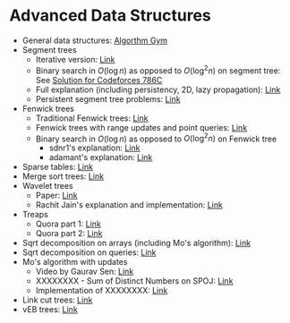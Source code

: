 # Advanced Data Structures

- General data structures: [Algorthm Gym](https://codeforces.com/blog/entry/15729)
- Segment trees
  - Iterative version: [Link](https://codeforces.com/blog/entry/18051)
  - Binary search in $O(\log n)$ as opposed to $O(\log^2 n)$ on segment tree: See [Solution for Codeforces 786C](https://codeforces.com/contest/786/submission/28673373)
  - Full explanation (including persistency, 2D, lazy propagation): [Link](https://cp-algorithms.com/data_structures/segment_tree.html)
  - Persistent segment tree problems: [Link](https://codeforces.com/blog/entry/56880)
- Fenwick trees
  - Traditional Fenwick trees: [Link](https://www.hackerearth.com/practice/notes/binary-indexed-tree-or-fenwick-tree/)
  - Fenwick trees with range updates and point queries: [Link](https://stackoverflow.com/questions/27875691/need-a-clear-explanation-of-range-updates-and-range-queries-binary-indexed-tree)
  - Binary search in $O(\log n$) as opposed to $O(\log^2 n)$ on Fenwick tree
    - sdnr1's explanation: [Link](https://codeforces.com/blog/entry/61364)
    - adamant's explanation: [Link](https://codeforces.com/blog/entry/11275)
- Sparse tables: [Link](https://brilliant.org/wiki/sparse-table/)
- Merge sort trees: [Link](https://discuss.codechef.com/t/merge-sort-tree-tutorial/14277)
- Wavelet trees
  - Paper: [Link](https://ioinformatics.org/journal/v10_2016_19_37.pdf)
  - Rachit Jain's explanation and implementation: [Link](http://rachitiitr.blogspot.com/2017/06/wavelet-trees-wavelet-trees-editorial.html)
- Treaps
  - Quora part 1: [Link](https://www.quora.com/q/threadsiiithyderabad/Treaps-One-Tree-to-Rule-em-all-Part-1)
  - Quora part 2: [Link](https://www.quora.com/q/threadsiiithyderabad/Treaps-One-Tree-to-Rule-em-all-Part-2)
- Sqrt decomposition on arrays (including Mo's algorithm): [Link](https://cp-algorithms.com/data_structures/sqrt_decomposition.html)
- Sqrt decomposition on queries: [Link](https://codeforces.com/blog/entry/15406?#comment-203308)
- Mo's algorithm with updates
  - Video by Gaurav Sen: [Link](https://www.youtube.com/watch?v=gUpfwVRXhNY)
  - XXXXXXXX - Sum of Distinct Numbers on SPOJ: [Link](https://www.spoj.com/problems/XXXXXXXX/)
  - Implementation of XXXXXXXX: [Link](https://github.com/szawinis/CompetitiveProgramming/blob/master/SPOJ/XXXXXXXX.cpp)
- Link cut trees: [Link](https://www.youtube.com/watch?v=XZLN6NxEQWo)
- vEB trees: [Link](https://www.youtube.com/watch?v=hmReJCupbNU)